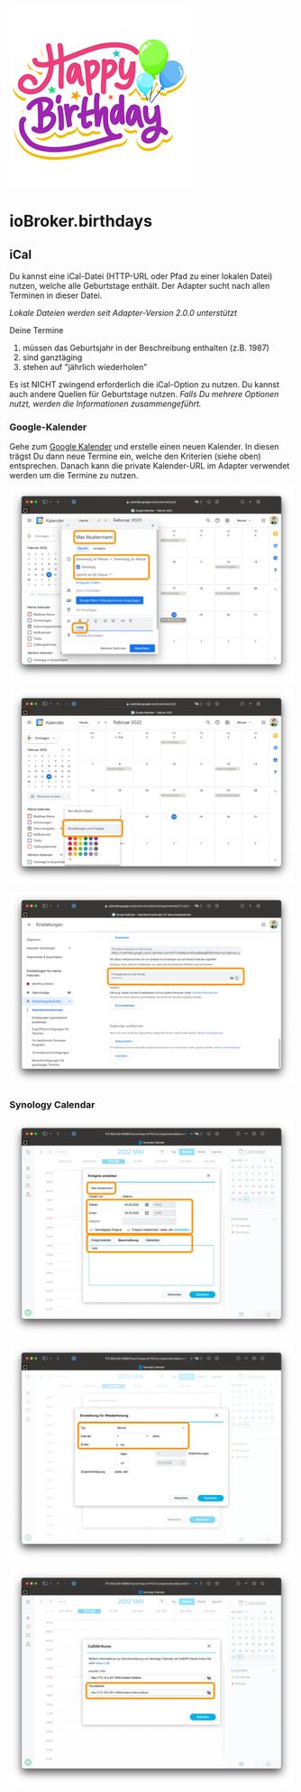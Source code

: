 ![Logo](../../admin/birthdays.png)

# ioBroker.birthdays

## iCal

Du kannst eine iCal-Datei (HTTP-URL oder Pfad zu einer lokalen Datei) nutzen, welche alle Geburtstage enthält. Der Adapter sucht nach allen Terminen in dieser Datei.

_Lokale Dateien werden seit Adapter-Version 2.0.0 unterstützt_

Deine Termine

1. müssen das Geburtsjahr in der Beschreibung enthalten (z.B. 1987)
2. sind ganztäging
3. stehen auf "jährlich wiederholen"

Es ist NICHT zwingend erforderlich die iCal-Option zu nutzen. Du kannst auch andere Quellen für Geburtstage nutzen. _Falls Du mehrere Optionen nutzt, werden die Informationen zusammengeführt._

### Google-Kalender

Gehe zum [Google Kalender](http://calendar.google.com/) und erstelle einen neuen Kalender. In diesen trägst Du dann neue Termine ein, welche den Kriterien (siehe oben) entsprechen. Danach kann die private Kalender-URL im Adapter verwendet werden um die Termine zu nutzen.

![iCal Neuer Eintrag Google](./img/ical-google-new.png)

![iCal Einstellungen Google](./img/ical-google-settings.png)

![iCal URL Google](./img/ical-google-url.png)

### Synology Calendar

![iCal Neuer Eintrag Synology](./img/ical-synology-new.png)

![iCal Neuer Eintrag Synology](./img/ical-synology-new-r.png)

![iCal URL Synology](./img/ical-synology-url.png)

